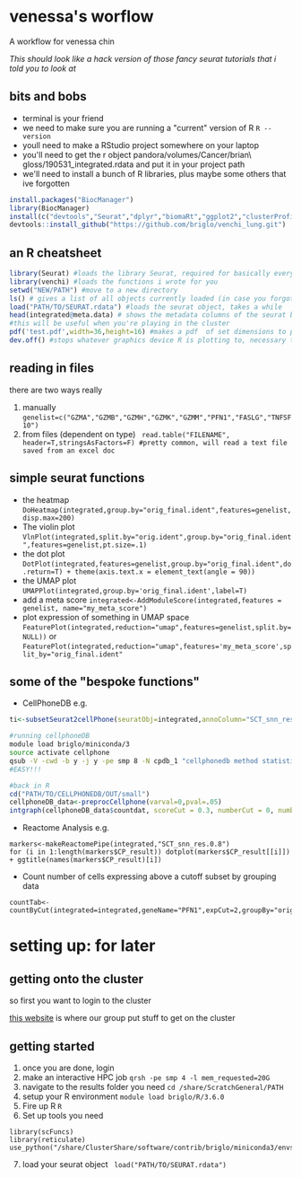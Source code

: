 # venessa's worflow
A workflow for venessa chin

*This should look like a hack version of those fancy seurat tutorials that i told you to look at*

## bits and bobs
* terminal is your friend 
* we need to make sure you are running a "current" version of R `R --version`
* youll need to make a RStudio project somewhere on your laptop
* you'll need to get the r object pandora/volumes/Cancer/brian\ gloss/190531_integrated.rdata and put it in your project path
* we'll need to install a bunch of R libraries, plus maybe some others that ive forgotten
```R
install.packages("BiocManager")
library(BiocManager)
install(c("devtools","Seurat","dplyr","biomaRt","ggplot2","clusterProfiler","ReactomePA","igraph","cowplot"))
devtools::install_github("https://github.com/briglo/venchi_lung.git")
```

## an R cheatsheet
```R
library(Seurat) #loads the library Seurat, required for basically everything
library(venchi) #loads the functions i wrote for you
setwd("NEW/PATH") #move to a new directory
ls() # gives a list of all objects currently loaded (in case you forgot what name it was)
load("PATH/TO/SEURAT.rdata") #loads the seurat object, takes a while
head(integrated@meta.data) # shows the metadata columns of the seurat bject you can group by
#this will be useful when you're playing in the cluster
pdf('test.pdf',width=36,height=16) #makes a pdf  of set dimensions to plot into, good if hard to see...
dev.off() #stops whatever graphics device R is plotting to, necessary to view pdfs
```

## reading in files
there are two ways really
1) manually `genelist=c("GZMA","GZMB","GZMH","GZMK","GZMM","PFN1","FASLG","TNFSF10")`
2) from files (dependent on type) ` read.table("FILENAME", header=T,stringsAsFactors=F) #pretty common, will read a text file saved from an excel doc`

## simple seurat  functions
* the heatmap `DoHeatmap(integrated,group.by="orig_final.ident",features=genelist,disp.max=200)`
* The violin plot `VlnPlot(integrated,split.by="orig.ident",group.by="orig_final.ident",features=genelist,pt.size=.1)`
* the dot plot `DotPlot(integrated,features=genelist,group.by="orig_final.ident",do.return=T) + theme(axis.text.x = element_text(angle = 90))`
* the UMAP plot `UMAPPlot(integrated,group.by='orig_final.ident',label=T)`
* add a meta score `integrated<-AddModuleScore(integrated,features = genelist, name="my_meta_score")`
* plot expression of something in UMAP space `FeaturePlot(integrated,reduction="umap",features=genelist,split.by=NULL))` or `FeaturePlot(integrated,reduction="umap",features='my_meta_score',split_by="orig_final.ident"`

## some of the "bespoke functions"
* CellPhoneDB e.g.
```R
ti<-subsetSeurat2cellPhone(seuratObj=integrated,annoColumn="SCT_snn_res.0.15",no.cells=50,prefix="small")
```
```bash 
#running cellphoneDB
module load briglo/miniconda/3
source activate cellphone
qsub -V -cwd -b y -j y -pe smp 8 -N cpdb_1 "cellphonedb method statistical_analysis small_meta.txt small_counts.txt --project-name small --threshold 10 --threads 8"
#EASY!!!
```
```R
#back in R
cd("PATH/TO/CELLPHONEDB/OUT/small")
cellphoneDB_data<-preprocCellphone(varval=0,pval=.05)
intgraph(cellphoneDB_data$countdat, scoreCut = 0.3, numberCut = 0, numberSplit = 35)
```


* Reactome Analysis e.g.
```
markers<-makeReactomePipe(integrated,"SCT_snn_res.0.8")
for (i in 1:length(markers$CP_result)) dotplot(markers$CP_result[[i]]) + ggtitle(names(markers$CP_result)[i])
```


* Count number of cells expressing above a cutoff  subset by grouping data
```
countTab<-countByCut(integrated=integrated,geneName="PFN1",expCut=2,groupBy="orig_final.ident",splitBy="orig.ident")
```

# setting up: for later
## getting onto the cluster
so first you want to login to the cluster

[this website](https://intranet.gimr.garvan.org.au/display/PG/Wolfpack+SGE+Cheat+Sheet) is where our group put stuff to get on the cluster


## getting started
1) once you are done, login
2) make an interactive HPC job `qrsh -pe smp 4 -l mem_requested=20G`
3) navigate to the results folder you need `cd /share/ScratchGeneral/PATH`
4) setup your R environment `module load briglo/R/3.6.0`
5) Fire up R `R`
6) Set up tools you need
``` library(Seurat)
library(scFuncs) 
library(reticulate)
use_python("/share/ClusterShare/software/contrib/briglo/miniconda3/envs/magic/bin/python")
```
7) load your seurat object ` load("PATH/TO/SEURAT.rdata")`